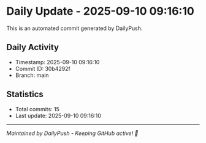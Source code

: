 # Daily Update - 2025-09-10 09:16:10

This is an automated commit generated by DailyPush.

## Daily Activity
- Timestamp: 2025-09-10 09:16:10
- Commit ID: 30b4292f
- Branch: main

## Statistics
- Total commits: 15
- Last update: 2025-09-10 09:16:10

---
*Maintained by DailyPush - Keeping GitHub active! 🚀*
